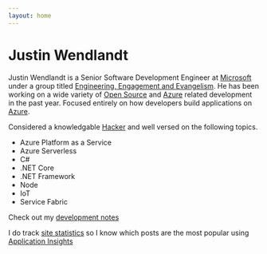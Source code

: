 ```yaml
---
layout: home
---
```

# Justin Wendlandt

Justin Wendlandt is a Senior Software Development Engineer at [Microsoft](https://www.microsoft.com/) under a group titled [Engineering, Engagement and Evangelism](https://microsoft.github.io/techcasestudies/). He has been working on a wide variety of [Open Source](https://github.com/) and [Azure](https://azure.com/) related development in the past year. Focused entirely on how developers build applications on [Azure](https://azure.com/).

Considered a knowledgable [Hacker](https://en.wikipedia.org/wiki/Hacker_culture) and well versed on the following topics.

* Azure Platform as a Service
* Azure Serverless
* C#
* .NET Core
* .NET Framework
* Node
* IoT
* Service Fabric

Check out my [development notes](https://www.jwendl.net/code-notes/docs/home/)

I do track [site statistics](/analytics) so I know which posts are the most popular using [Application Insights](https://azure.microsoft.com/en-us/services/application-insights/)

